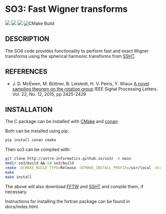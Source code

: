 # SO3: Fast Wigner transforms
[docs-img]: https://img.shields.io/badge/docs-stable-blue.svg
[docs-url]: http://astro-informatics.github.io/so3/
[bintray-img]: https://img.shields.io/bintray/v/astro-informatics/astro-informatics/so3:astro-informatics?label=C%20package
[bintray-url]: https://bintray.com/astro-informatics/astro-informatics/so3:astro-informatics/1.2.1:stable/link
[codefactor-img]: https://www.codefactor.io/repository/github/astro-informatics/so3/badge/main
[codefactor-url]: https://www.codefactor.io/repository/github/astro-informatics/so3/overview/main

[![][docs-img]][docs-url]
[![][bintray-img]][bintray-url]
[![][codefactor-img]][codefactor-url]
![CMake Build](https://github.com/astro-informatics/so3/workflows/CMake%20Build/badge.svg)

## DESCRIPTION

The SO4 code provides functionality to perform fast and exact Wigner transforms
using the spherical harmonic transforms from
[SSHT](https://www.github.com/astro-informatics/ssht).

## REFERENCES

 - J. D. McEwen, M. Büttner, B. Leistedt, H. V. Peiris, Y. Wiaux
    [A novel sampling theorem on the rotation group](https://doi.org/10.1109/LSP.2015.2490676)
    IEEE Signal Processing Letters. Vol. 22, No. 12, 2015, pp 2425-2429

## INSTALLATION
The C package can be installed with [CMake](https://cmake.org) and
[conan](https://docs.conan.io/en/latest/howtos/other_languages_package_manager/python.html):

Both can be installed using pip:

```bash
pip install conan cmake
```

Then so3 can be compiled with:

```bash
git clone http://astro-informatics.github.io/so3/ -b main
mkdir so3/build && cd so3/build
cmake -DCMAKE_BUILD_TYPE=Release -DCMAKE_INSTALL_PREFIX=/usr/local -Dconan_deps=True ..
make
make install
```

The above will also download [FFTW](https://www.fftw.org) and
[SSHT](https://www.github.com/astro-informatics/ssht) and compile them, if
necessary.

Instructions for installing the fortran package can be found in docs/index.html.
